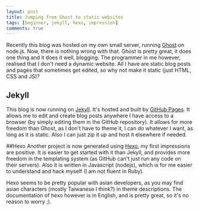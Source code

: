```yaml
---
layout: post
title: Jumping from Ghost to static websites
tags: [beginner, jekyll, hexo, impression]
comments: true
---
```


Recently this blog was hosted on my own small server, running [Ghost](https://ghost.org/) on node.js. Now, there is nothing wrong with that. Ghost is pretty great, it does one thing and it does it well, blogging. The programmer in me however, realised that I don't need a dynamic website. All I have are static blog posts and pages that sometimes get edited, so why not make it static (just HTML, CSS and JS)?

## Jekyll
This blog is now running on [Jekyll](http://jekyllrb.com/). It's hosted and built by [GitHub Pages](https://pages.github.com/). It allows me to edit and create blog posts anywhere I have access to a browser (by simply editing them in the GitHub repository). It allows for more freedom than Ghost, as I don't have to theme it, I can do whatever I want, as long as it is static. Also I can just zip it up and host it elsewhere if needed.

##Hexo
Another project is now generated using [Hexo](http://hexo.io/), my first impressions are positive. It is easier to get started with it than Jekyll, and provides more freedom in the templating system (as GitHub can't just run any code on their servers). Also it is written in Javascript (nodejs), which is for me easier to understand and hack myself (I am not fluent in Ruby). 

Hexo seems to be pretty popular with asian developers, as you may find asian characters (mostly Taiwanese I think?) in theme descriptions. The documentation of hexo however is in English, and is pretty great, so it's no reason to worry ;).
